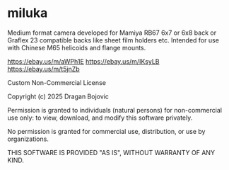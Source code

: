 # miluka
Medium format camera developed for Mamiya RB67 6x7 or 6x8 back or Graflex 23 compatible backs like sheet film holders etc. Intended for use with Chinese M65 helicoids and flange mounts.

https://ebay.us/m/aWPh1E
https://ebay.us/m/IKsyLB
https://ebay.us/m/t5jnZb


Custom Non-Commercial License

Copyright (c) 2025 Dragan Bojovic

Permission is granted to individuals (natural persons) for non-commercial use only: to view, download, and modify this software privately.

No permission is granted for commercial use, distribution, or use by organizations.

THIS SOFTWARE IS PROVIDED "AS IS", WITHOUT WARRANTY OF ANY KIND.

